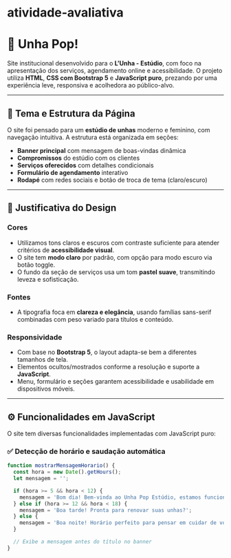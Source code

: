 # atividade-avaliativa

# 💅 Unha Pop!

Site institucional desenvolvido para o **L’Unha - Estúdio**, com foco na apresentação dos serviços, agendamento online e acessibilidade. O projeto utiliza **HTML**, **CSS com Bootstrap 5** e **JavaScript puro**, prezando por uma experiência leve, responsiva e acolhedora ao público-alvo.

---

## 📌 Tema e Estrutura da Página

O site foi pensado para um **estúdio de unhas** moderno e feminino, com navegação intuitiva. A estrutura está organizada em seções:

- **Banner principal** com mensagem de boas-vindas dinâmica
- **Compromissos** do estúdio com os clientes
- **Serviços oferecidos** com detalhes condicionais
- **Formulário de agendamento** interativo
- **Rodapé** com redes sociais e botão de troca de tema (claro/escuro)

---

## 🎨 Justificativa do Design

### Cores
- Utilizamos tons claros e escuros com contraste suficiente para atender critérios de **acessibilidade visual**.
- O site tem **modo claro** por padrão, com opção para modo escuro via botão toggle.
- O fundo da seção de serviços usa um tom **pastel suave**, transmitindo leveza e sofisticação.

### Fontes
- A tipografia foca em **clareza e elegância**, usando famílias sans-serif combinadas com peso variado para títulos e conteúdo.

### Responsividade
- Com base no **Bootstrap 5**, o layout adapta-se bem a diferentes tamanhos de tela.
- Elementos ocultos/mostrados conforme a resolução e suporte a **JavaScript**.
- Menu, formulário e seções garantem acessibilidade e usabilidade em dispositivos móveis.

---

## ⚙️ Funcionalidades em JavaScript

O site tem diversas funcionalidades implementadas com JavaScript puro:

### ✅ Detecção de horário e saudação automática
```js
function mostrarMensagemHorario() {
  const hora = new Date().getHours();
  let mensagem = '';

  if (hora >= 5 && hora < 12) {
    mensagem = 'Bom dia! Bem-vinda ao Unha Pop Estúdio, estamos funcionando';
  } else if (hora >= 12 && hora < 18) {
    mensagem = 'Boa tarde! Pronta para renovar suas unhas?';
  } else {
    mensagem = 'Boa noite! Horário perfeito para pensar em cuidar de você';
  }

  // Exibe a mensagem antes do título no banner
}
